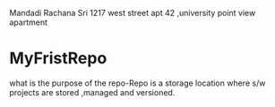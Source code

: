 Mandadi Rachana Sri
1217 west street apt 42 ,university point view apartment
# MyFristRepo
what is the purpose of the repo-Repo is a storage location where s/w projects are stored ,managed and versioned.
